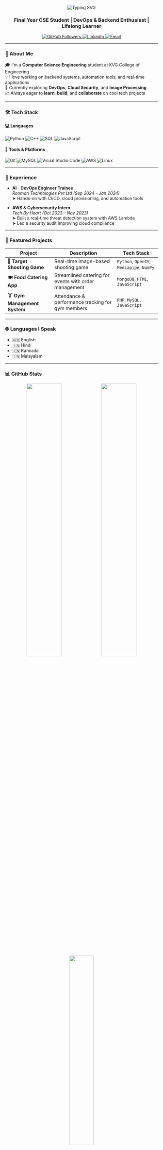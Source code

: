 <p align="center">
  <img src="https://readme-typing-svg.demolab.com?font=Fira+Code&size=28&duration=3000&pause=1000&color=F7F7F7&center=true&vCenter=true&width=435&lines=Hi+%F0%9F%91%8B%2C+I'm+Midlaj+B+M" alt="Typing SVG" />
</p>

<h3 align="center">Final Year CSE Student | DevOps & Backend Enthusiast | Lifelong Learner</h3>

<p align="center">
  <a href="https://github.com/Midlajbm">
    <img src="https://img.shields.io/github/followers/Midlajbm?label=Follow&style=social" alt="GitHub Followers" />
  </a>
  <a href="https://linkedin.com/in/midlaj-b-m-371b78312">
    <img src="https://img.shields.io/badge/LinkedIn-blue?logo=linkedin&style=for-the-badge" alt="LinkedIn" />
  </a>
  <a href="mailto:midlajmiddumm@gmail.com">
    <img src="https://img.shields.io/badge/Email-D14836?style=for-the-badge&logo=gmail&logoColor=white" alt="Email" />
  </a>
</p>

---

### 🚀 About Me

🎓 I'm a **Computer Science Engineering** student at KVG College of Engineering  
💡 I love working on backend systems, automation tools, and real-time applications  
🔧 Currently exploring **DevOps**, **Cloud Security**, and **Image Processing**  
📈 Always eager to **learn**, **build**, and **collaborate** on cool tech projects  

---

### 🛠️ Tech Stack

#### 💻 Languages  
![Python](https://img.shields.io/badge/Python-3670A0?style=for-the-badge&logo=python&logoColor=white)
![C++](https://img.shields.io/badge/C++-00599C?style=for-the-badge&logo=c%2B%2B&logoColor=white)
![SQL](https://img.shields.io/badge/SQL-025E8C?style=for-the-badge&logo=mysql&logoColor=white)
![JavaScript](https://img.shields.io/badge/JavaScript-F7DF1E?style=for-the-badge&logo=javascript&logoColor=black)

#### 🧰 Tools & Platforms  
![Git](https://img.shields.io/badge/Git-F05032?style=for-the-badge&logo=git&logoColor=white)
![MySQL](https://img.shields.io/badge/MySQL-00758F?style=for-the-badge&logo=mysql&logoColor=white)
![Visual Studio Code](https://img.shields.io/badge/VS%20Code-007ACC?style=for-the-badge&logo=visual-studio-code&logoColor=white)
![AWS](https://img.shields.io/badge/AWS-232F3E?style=for-the-badge&logo=amazonaws&logoColor=white)
![Linux](https://img.shields.io/badge/Linux-FCC624?style=for-the-badge&logo=linux&logoColor=black)

---

### 💼 Experience

- **AI - DevOps Engineer Trainee**  
  *Rooman Technologies Pvt Ltd (Sep 2024 – Jan 2024)*  
  ➤ Hands-on with CI/CD, cloud provisioning, and automation tools  

- **AWS & Cybersecurity Intern**  
  *Tech By Heart (Oct 2023 – Nov 2023)*  
  ➤ Built a real-time threat detection system with AWS Lambda  
  ➤ Led a security audit improving cloud compliance  

---

### 📂 Featured Projects

| Project | Description | Tech Stack |
|--------|-------------|------------|
| 🎯 **Target Shooting Game** | Real-time image-based shooting game | `Python`, `OpenCV`, `Mediapipe`, `NumPy` |
| 🍽️ **Food Catering App** | Streamlined catering for events with order management | `MongoDB`, `HTML`, `JavaScript` |
| 🏋️ **Gym Management System** | Attendance & performance tracking for gym members | `PHP`, `MySQL`, `JavaScript` |

---

### 🌐 Languages I Speak

- 🇬🇧 English  
- 🇮🇳 Hindi  
- 🇮🇳 Kannada  
- 🇮🇳 Malayalam

---

### 📊 GitHub Stats

<p align="center">
  <img src="https://github-readme-stats.vercel.app/api?username=Midlajbm&show_icons=true&theme=radical" width="48%" />
  <img src="https://github-readme-streak-stats.herokuapp.com/?user=Midlajbm&theme=radical" width="48%" />
</p>

<p align="center">
  <img src="https://github-readme-stats.vercel.app/api/top-langs/?username=Midlajbm&layout=compact&theme=radical" width="40%" />
</p>

---

### 📬 Contact Me

📧 [midlajmiddumm@gmail.com](mailto:midlajmiddumm@gmail.com)  
📱 +91 74110 95213  
🌐 [LinkedIn](https://linkedin.com/in/midlaj-b-m-371b78312)  
💻 [GitHub](https://github.com/Midlajbm)

---

> *"Always curious. Always building."*
